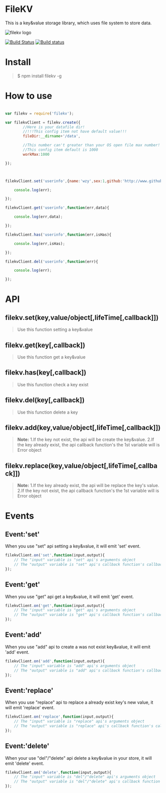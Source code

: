 # FileKV

This is a key&value storage library, which uses file system to store data.

![filekv logo](https://raw.githubusercontent.com/zenboss/zenboss.github.io/master/images/filekv_logo.png)

[![Build Status](https://travis-ci.org/zenboss/filekv.svg?branch=master)](https://travis-ci.org/zenboss/filekv) [![Build status](https://ci.appveyor.com/api/projects/status/rg01h0j4eals8rwt?svg=true)](https://ci.appveyor.com/project/zenboss/filekv)

# Install

>$ npm install filekv -g


# How to use

``` javascript

var filekv = require('filekv');

var filekvClient = filekv.create({
		//Here is your datafile dir!
		//!!!This config item not have default value!!!
        fileDir:__dirname+'/data', 

		//This number can't greater than your OS open file max number!
		//This config item default is 1000
        workMax:1000 

});



filekvClient.set('userinfo',{name:'wzy',sex:1,github:'http://www.github.com/zenboss'},3600,function(err){

	console.log(err);

});

filekvClient.get('userinfo',function(err,data){

	console.log(err,data);

});

filekvClient.has('userinfo',function(err,isHas){

	console.log(err,isHas);

});

filekvClient.del('userinfo',function(err){

	console.log(err);

});

```

# API

## filekv.set(key,value/object[,lifeTime[,callback]])

>Use this function setting a key&value

## filekv.get(key[,callback])

>Use this function get a key&value

## filekv.has(key[,callback])

>Use this function check a key exist

## filekv.del(key[,callback])

>Use this function delete a key

## filekv.add(key,value/object[,lifeTime[,callback]])

>**Note:**
>1.If the key not exist, the api will be create the key&value.
>2.If the key already exist, the api callback function's the 1st variable will is Error object

## filekv.replace(key,value/object[,lifeTime[,callback]])

>**Note:**
>1.If the key already exist, the api will be replace the key's value.
>2.If the key not exist, the api callback function's the 1st variable will is Error object

# Events

## Event:'set'
When you use "set" api setting a key&value, it will emit 'set' event.
``` javascript
filekvClient.on('set',function(input,output){
    // The "input" variable is "set" api's arguments object
    // The "output" variable is "set" api's callback function's callback variable.
});
```

## Event:'get'
When you use "get" api get a key&value, it will emit 'get' event.
``` javascript
filekvClient.on('get',function(input,output){
    // The "input" variable is "get" api's arguments object
    // The "output" variable is "get" api's callback function's callback variable.
});
```

## Event:'add'
When you use "add" api to create a was not exist key&value, it will emit 'add' event.
``` javascript
filekvClient.on('add',function(input,output){
    // The "input" variable is "add" api's arguments object
    // The "output" variable is "add" api's callback function's callback variable.
});
```

## Event:'replace'
When you use "replace" api to replace a already exist key's new value, it will emit 'replace' event.
``` javascript
filekvClient.on('replace',function(input,output){
    // The "input" variable is "replace" api's arguments object
    // The "output" variable is "replace" api's callback function's callback variable.
});
```

## Event:'delete'
When your use "del"/"delete" api delete a key&value in your store, it will emit 'delete' event.
``` javascript
filekvClient.on('delete',function(input,output){
    // The "input" variable is "del"/"delete" api's arguments object
    // The "output" variable is "del"/"delete" api's callback function's callback variable.
});
```

